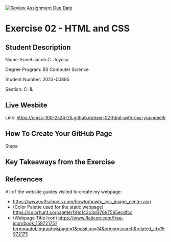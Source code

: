 [![Review Assignment Due Date](https://classroom.github.com/assets/deadline-readme-button-22041afd0340ce965d47ae6ef1cefeee28c7c493a6346c4f15d667ab976d596c.svg)](https://classroom.github.com/a/qNZiFvbi)


# Exercise 02 - HTML and CSS 

## Student Description

Name: Eunel Jacob C. Joyosa

Degree Program: BS Computer Science

Student Number: 2023-00895

Section: C-1L

## Live Wesbite
Link: https://cmsc-100-2s24-25.github.io/exer-02-html-with-css-yuuneeell/

## How To Create Your GitHub Page
Steps:

## Key Takeaways from the Exercise


## References
All of the website guides visited to create my webpage:
- https://www.w3schools.com/howto/howto_css_image_center.asp
- (Color Palette used for the static webpage) https://colorhunt.co/palette/181c143c3d37697565ecdfcc 
- (Webpage Title Icon) https://www.flaticon.com/free-icon/book_15972175?term=autobiography&page=1&position=14&origin=search&related_id=15972175